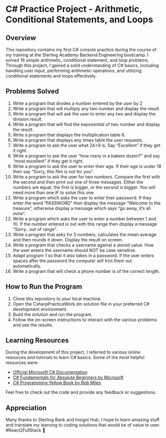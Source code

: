 # C# Practice Project - Arithmetic, Conditional Statements, and Loops

## Overview

This repository contains my first C# console practice during the course of my training at the Sterling Academy Backend Engineering bootcamp. I solved 16 simple arithmetic, conditional statement, and loop problems. Through this project, I gained a solid understanding of C# basics, including handling user input, performing arithmetic operations, and utilizing conditional statements and loops effectively.

## Problems Solved

1) Write a program that divides a number entered by the user by 2
2) Write a program that will multiply any two number and display the result
3) Write a program that will ask the user to enter any two and display the division result.
4) Write a program that will find the exponential of two number and display the result.
5) Write a program that displays the multiplication table 6.
6) Write a program that displays any times table the user requests.
7) Write a program to ask the user what 24+9 is. Say “Excellent” if they get it right.
8) Write a program to ask the user “how many in a bakers dozen?” and say “most excellent” if they get it right.
9) Write a program to ask the user to enter their age. If their age is under 18 then say “Sorry, this film is not for you”.
10) Write a program to ask the user for two numbers. Compare the first with the second and then print out one of three messages. Either the numbers are equal, the first is bigger, or the second is bigger. You will need more than one IF to solve this one.
11) Write a program which asks the user to enter their password. If they enter the word “PASSWORD” then display the message “Welcome to the treasure”, otherwise display a message which says “go away, it’s all mine”.
12) Write a program which asks the user to enter a number between 1 and 10. If the number entered is out with this range then display a message “Sorry…out of range”.
13) Write a program that asks for 5 numbers, calculates the mean average and then rounds it down. Display the result on screen.
14) Write a program that checks a username against a stored value. How the user enters the username should NOT be case sensitive.
15) Adapt program 1 so that it also takes in a password. If the user enters spaces after the password the computer will trim them out automatically.
16) Write a program that will check a phone number is of the correct length.

## How to Run the Program

1. Clone this repository to your local machine.
2. Open the CsharpPracticeWork.sln solution file in your preferred C# development environment.
3. Build the solution and run the program.
4. Follow the on-screen instructions to interact with the various problems and see the results.

## Learning Resources

During the development of this project, I referred to various online resources and tutorials to learn C# basics. Some of the most helpful resources were:

- [Official Microsoft C# Documentation](https://docs.microsoft.com/en-us/dotnet/csharp/)
- [C# Fundamentals for Absolute Beginners by Microsoft](https://www.microsoft.com/en-us/learning/course.aspx?cid=10525)
- [C# Programming Yellow Book by Rob Miles](https://www.csharpcourse.com/)

Feel free to check out the code and provide any feedback or suggestions. 

## Appreciation

Many thanks to Sterling Bank and Insignt Hub, I hope to learn amazing stuff and translate my learning to coding solutions that would be of value to user. #React2FullStack 🚀
